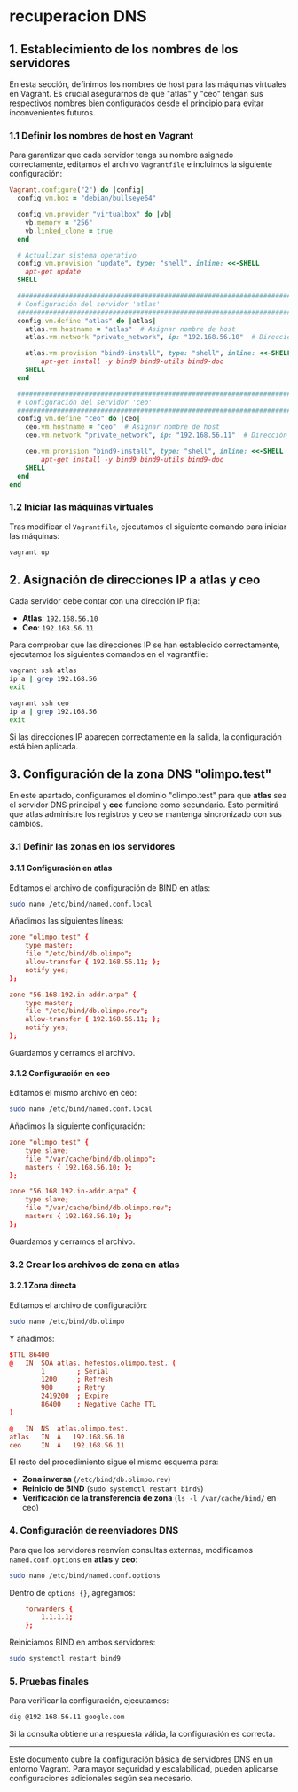 # recuperacion DNS 

## 1. Establecimiento de los nombres de los servidores
En esta sección, definimos los nombres de host para las máquinas virtuales en Vagrant. Es crucial asegurarnos de que "atlas" y "ceo" tengan sus respectivos nombres bien configurados desde el principio para evitar inconvenientes futuros.

### 1.1 Definir los nombres de host en Vagrant
Para garantizar que cada servidor tenga su nombre asignado correctamente, editamos el archivo `Vagrantfile` e incluimos la siguiente configuración:

```ruby
Vagrant.configure("2") do |config|
  config.vm.box = "debian/bullseye64"

  config.vm.provider "virtualbox" do |vb|
    vb.memory = "256"
    vb.linked_clone = true
  end

  # Actualizar sistema operativo
  config.vm.provision "update", type: "shell", inline: <<-SHELL
    apt-get update
  SHELL

  ######################################################################
  # Configuración del servidor 'atlas'
  ######################################################################
  config.vm.define "atlas" do |atlas|
    atlas.vm.hostname = "atlas"  # Asignar nombre de host
    atlas.vm.network "private_network", ip: "192.168.56.10"  # Dirección IP fija

    atlas.vm.provision "bind9-install", type: "shell", inline: <<-SHELL
        apt-get install -y bind9 bind9-utils bind9-doc
    SHELL
  end

  ######################################################################
  # Configuración del servidor 'ceo'
  ######################################################################
  config.vm.define "ceo" do |ceo|
    ceo.vm.hostname = "ceo"  # Asignar nombre de host
    ceo.vm.network "private_network", ip: "192.168.56.11"  # Dirección IP fija

    ceo.vm.provision "bind9-install", type: "shell", inline: <<-SHELL
        apt-get install -y bind9 bind9-utils bind9-doc
    SHELL
  end
end
```

### 1.2 Iniciar las máquinas virtuales
Tras modificar el `Vagrantfile`, ejecutamos el siguiente comando para iniciar las máquinas:

```bash
vagrant up
```



## 2. Asignación de direcciones IP a atlas y ceo
Cada servidor debe contar con una dirección IP fija:

- **Atlas**: `192.168.56.10`
- **Ceo**: `192.168.56.11`

Para comprobar que las direcciones IP se han establecido correctamente, ejecutamos los siguientes comandos en el vagrantfile:

```bash
vagrant ssh atlas
ip a | grep 192.168.56
exit
```

```bash
vagrant ssh ceo
ip a | grep 192.168.56
exit
```

Si las direcciones IP aparecen correctamente en la salida, la configuración está bien aplicada.

## 3. Configuración de la zona DNS "olimpo.test"
En este apartado, configuramos el dominio "olimpo.test" para que **atlas** sea el servidor DNS principal y **ceo** funcione como secundario. Esto permitirá que atlas administre los registros y ceo se mantenga sincronizado con sus cambios.

### 3.1 Definir las zonas en los servidores
#### 3.1.1 Configuración en atlas
Editamos el archivo de configuración de BIND en atlas:

```bash
sudo nano /etc/bind/named.conf.local
```

Añadimos las siguientes líneas:

```conf
zone "olimpo.test" {
    type master;
    file "/etc/bind/db.olimpo";
    allow-transfer { 192.168.56.11; };
    notify yes;
};

zone "56.168.192.in-addr.arpa" {
    type master;
    file "/etc/bind/db.olimpo.rev";
    allow-transfer { 192.168.56.11; };
    notify yes;
};
```

Guardamos y cerramos el archivo.

#### 3.1.2 Configuración en ceo
Editamos el mismo archivo en ceo:

```bash
sudo nano /etc/bind/named.conf.local
```

Añadimos la siguiente configuración:

```conf
zone "olimpo.test" {
    type slave;
    file "/var/cache/bind/db.olimpo";
    masters { 192.168.56.10; };
};

zone "56.168.192.in-addr.arpa" {
    type slave;
    file "/var/cache/bind/db.olimpo.rev";
    masters { 192.168.56.10; };
};
```

Guardamos y cerramos el archivo.

### 3.2 Crear los archivos de zona en atlas
#### 3.2.1 Zona directa
Editamos el archivo de configuración:

```bash
sudo nano /etc/bind/db.olimpo
```

Y añadimos:

```conf
$TTL 86400
@   IN  SOA atlas. hefestos.olimpo.test. (
        1        ; Serial
        1200     ; Refresh
        900      ; Retry
        2419200  ; Expire
        86400    ; Negative Cache TTL
)

@   IN  NS  atlas.olimpo.test.
atlas   IN  A   192.168.56.10
ceo     IN  A   192.168.56.11
```

El resto del procedimiento sigue el mismo esquema para:

- **Zona inversa** (`/etc/bind/db.olimpo.rev`)
- **Reinicio de BIND** (`sudo systemctl restart bind9`)
- **Verificación de la transferencia de zona** (`ls -l /var/cache/bind/` en ceo)

### 4. Configuración de reenviadores DNS
Para que los servidores reenvíen consultas externas, modificamos `named.conf.options` en **atlas** y **ceo**:

```bash
sudo nano /etc/bind/named.conf.options
```

Dentro de `options {}`, agregamos:

```conf
    forwarders {
        1.1.1.1;
    };
```

Reiniciamos BIND en ambos servidores:

```bash
sudo systemctl restart bind9
```

### 5. Pruebas finales
Para verificar la configuración, ejecutamos:

```bash
dig @192.168.56.11 google.com
```

Si la consulta obtiene una respuesta válida, la configuración es correcta.

---
Este documento cubre la configuración básica de servidores DNS en un entorno Vagrant. Para mayor seguridad y escalabilidad, pueden aplicarse configuraciones adicionales según sea necesario.

